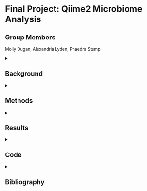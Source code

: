 # Final Project: Qiime2 Microbiome Analysis

## Group Members
Molly Dugan,
Alexandria Lyden, 
Phaedra Stemp 

<details> <summary><H2> Background </H2></summary>
The data for this analysis was provided by a UNH grad student studying duckweed microbiome composition. It consisted of 16s data in paired-end 250 bp reads that were amplified by Illumina HiSeq 2500. The files were made up of 20 samples from two different pond locations. Sample treatments were either taken directly from the duckweed on the pond, or from the pond water itself. There were 5 replicates taken from each of the sample treatments. With this data, we wanted to analyze the microbiome composition differences between samples. The goal was to compare and contrast the microbiomes between the replicates with the same treatment, as well as between the two different treatments.

</details></details>

<details> <summary><H2> Methods </H2></summary>
The data used in this project was provided by a grad student studying duckweed. It consisted of 250 bp paired-end reads, sequenced using Illumina HiSeq 2500. All analysis done on this data was done on RON through the University of New Hampshire. All use of RON was performed on the personal laptops of each group member. Multiple tools within RON were used to create a pipeline, and perform the following analyses.

<details> <summary><H4> Workflow Visualization </H4></summary>
  
![](https://github.com/user-attachments/assets/a49110e5-a244-420d-9625-9b9bb1743e8c)

</details>

### Source Activate qiime2-amplicon-2024.5
This command activated the qiime2 environment. This provided access to all the tools used in the following steps of the pipeline.

### Import
This tool imported our data files into the environment. It produced a metadata demux file. The output was a qza data file that stored the project data.

### Demux Summarize
This tool demultiplexed the project data. It assessed the quality of the data sequences and provided a summary visualization. The output was a histogram file and quality score graph qzv file that were used to determine where to trim the reads. The files were visualized using the Qiime2 View program available online.

### DADA2 Denoise-Paired
This tool processed the paired-end reads. It trimmed the reads where we indicated based on the visualizations from the Demux Summarize command and made three metadata qza files. The output was three metadata files, one storing the denoising statistics, one other storing the amplicon sequence variant sequences that were trimmed, and one organizing the amplicon sequence variants to put into a table when visualized.

### Metadata Tabulate
This tool took the stats metadata file from the DADA2 Denoise-Paired command and created a visualization file to make the data visible in a table. The output was a qzv file that visualized the trimmed metadata in a table. The file was visualized using the Qiime2 View program.

### Feature-Table Summarize-Plus
This tool took the amplicon sequence variants and the whole metadata and created two qza metadata files and one qzv visual file. These contained data the showed how many sequences were associated with each sample and feature, as well as some summary statistics. The visualization file provided histograms of the distributions. The visualization was done using the Qiime2 View program.

### Feature-Table Tabulate-Seqs
This tool took the amplicon sequence variants and their frequencies and created a mapping of their feature IDs to the sequences. This merged the two qza metadata files and created a qzv visualization file, which was visualized using Qiime2 View.

### Feature-Table Filter-Features
This tool filtered the feature table of amplicon sequence variants. It analyzed the data to include only those with a specified number of samples, and created a qza metadata file containing them. The output was a metadata file containing only the samples with the specified number.

### Feature-Table Filter-Seqs
This tool took the filtered table with the specified samples and used it to filter all the sequences to only those specified in the table. The output was a qza metadata file containing only the sequences that fit the criteria outlined by the filtered feature table.

### Feature-Table Summarize-Plus
This tool took the feature table file and the overall metadata and created a summary table qzv file and two qza metadata files. The metadata files contained the sample and amplicon sequence variants frequencies. The output table was a summary of the comparison of the two files, and was visualized with Qiime2 View.

### wget -O 'suboptimal-16S-rRNA-classifier.qza'
This tool was used to download a 16s rRNA classifier. The command downloaded a metadata classifier file using a URL.

### Feature-Classifier Classify-Sklearn
This tool was used to classify the amplicon sequence variants sequences. It used the previously downloaded classifier to analyze the sequences and create a classification file. The output was a qza metadata file that stored the taxonomy of the of the sequences.

### Conda Env Create
This tool was used to download the Boots tool form the internet, using a URL. The outcome was that the Boots tool was now available in its own environment for use in the pipeline.

### Source Activate q2-boots-amplicon-2025.4
This command activated the Boots environment that was previously downloaded. It allowed all the tools within the environment to be accessed for the following steps in the pipeline.

### Boots Kmer-Diversity
This tool was used to bootstrap and provide rarefication-based alpha and beta diversity analyses. It took the amplicon sequence variant sequences and metadata and created diversity metrics for the specified samples and sample depth, along with confidence intervals for these metrics. The output was a qzv scatterplot in a new directory that showed the diversity of the samples.

### Qiime Phylogeny Align-to-tree-mafft-fasttree
This tool is a pipeline that constructs a phylogenetic tree from a set of 16S rRNA marker genes. It aligns the input sequences, removes highly variable positions, builds a maximum-likelihood tree, and produces a midpoint-rooted tree.

### Qiime Empress Tree-plot
This tool generates an interactive visualization of a phylogenetic tree annotated with a taxonomy file.

### Qiime Empress Community-plot
This tool generates an interactive, multi-panel visualization that combines a phylogenetic tree and taxonomy file.

### Diversity Alpha-Rarefication
This tool took the sorted amplicon sequence variants and investigated the diversity in relation to the specified maximum sequence depth. It took the sorted amplicon sequence variants and metadata and created a qzv visual plot, showing different diversity metrics at multiple sampling depths. The output was a qzv graph showing the diversity metrics, which was visualized using Qiime2 View.

### Taxa Barplot
This tool took the amplicon sequence variants and created a bar plot of the taxonomy in them. It used the amplicon sequence variants, the total metadata, and the taxonomy metadata file to create a bar plot showing the species present in the samples. The output was a taxonomy bar plot qzv visualization file that was visualized using Qiime2 View.

### Feature-Table Filter-Samples
This tool took the amplicon sequence variants and sorted them by the different sampling types from the original data collected. It sorted the variants into a table that categorized them by the sample types. The output of this was a qza metadata table that had the sorted samples in their groups.

### Taxa Collapse
This tool took the amplicon sequence variants and sorted them into the genera groups. It took the filtered sample types file and the taxonomy file and created a table with the groups collapsed into the genera. The output was a qza metadata table containing the sorted genera groups from the sample.

### Composition ANCOM-BC
This tool applied differential abundance testing to the genera of the samples. It took the genera data and used one of the sample types as a reference to compare the abundance of the other sample to. The output was a qza metadata file that held the abundance amounts of the different sample types.

### Composition DA-Barplot
This tool took the abundance metadata file and created a visualization. It used a delimiter to sort each sample abundance and create a bar plot of abundance. The output was a qzv file that showed the relative abundance of genera in one sample compared to the other. It was visualized using Qiime2 View.

</details></details>

<details> <summary><H2> Results </H2></summary>

With the analysis above, the following can be performed:

<details> <summary><H3> Demultiplexed Sequence Counts Summary </H3></summary>

![](https://github.com/ael1083/Final-Project/blob/main/images/Demux%20Forward%20Reads.png?raw=true)

Explain

</details>

<details> <summary><H3> Taxonomy Summary </H3></summary>

![](https://github.com/ael1083/Final-Project/blob/main/images/Taxonomy%20bar%20chart.png?raw=true)

Explain

</details>

<details> <summary><H3> Phylogenetic Tree </H3></summary>

![](https://github.com/ael1083/Final-Project/blob/main/images/Phylogenetic%20Tree.png?raw=true)

Explain

</details>

<details> <summary><H3> Alpha Rarefaction </H3></summary>

![](https://github.com/ael1083/Final-Project/blob/main/images/alpha_rarefication%20plot.png?raw=true)

Explain

</details>

<details> <summary><H3> kmer Scatter Plot </H3></summary>

![](https://github.com/ael1083/Final-Project/blob/main/images/kmer%20Scatter%20Plot.png?raw=true)

Explain

</details>

<details> <summary><H3> Abundant Genera </H3></summary>

![](https://github.com/ael1083/Final-Project/blob/main/images/abundant%20genera%20visualization.png?raw=true)

Explain

</details>

</details></details>

<details> <summary><H2> Code </H2></summary>
  
```bash
source activate qiime2-amplicon-2024.5

qiime tools import \
 --type 'SampleData[PairedEndSequencesWithQuality]' \
 --input-path manifest.tsv \
 --output-path demux.qza \
 --input-format PairedEndFastqManifestPhred33V

qiime demux summarize \
 --i-data demux.qza \
 --o-visualization visualization.qzv

mkdir Data_trimmed

#trims reads
qiime dada2 denoise-paired \
  --i-demultiplexed-seqs demux.qza \
  --p-trim-left-f 0 \
  --p-trunc-len-f 250 \
  --p-trim-left-r 0 \
  --p-trunc-len-r 249 \
  --o-representative-sequences Data_trimmed/asv-seqs.qza \
  --o-table Data_trimmed/asv-table.qza \
  --o-denoising-stats Data_trimmed/stats.qza

cd Data_trimmed

#visually summarizes data
qiime metadata tabulate \
  --m-input-file stats.qza \
  --o-visualization stats.qzv
#may need solution to exercise four from tutorial#

#information on how many sequences are associated with each sample and with each feature, histograms of those distributions, and some related summary statistics
qiime feature-table summarize-plus \
  --i-table asv-table.qza \
  --m-metadata-file ../metadata.tsv \
  --o-summary asv-table.qzv \
  --o-sample-frequencies sample-frequencies.qza \
  --o-feature-frequencies asv-frequencies.qza

#provide a mapping of feature IDs to sequences, and provide links to easily BLAST each sequence against the NCBI nt database
#merge two asv files and made into qzv
qiime feature-table tabulate-seqs \
  --i-data asv-seqs.qza \
  --m-metadata-file asv-frequencies.qza \
  --o-visualization asv-seqs.qzv

#filter our feature table, and then we use the new feature table to filter our sequences to only the ones that are contained in the new table
qiime feature-table filter-features \
  --i-table asv-table.qza \
  --p-min-samples 2 \
  --o-filtered-table asv-table-ms2.qza

qiime feature-table filter-seqs \
  --i-data asv-seqs.qza \
  --i-table asv-table-ms2.qza \
  --o-filtered-data asv-seqs-ms2.qza

#summarize filter table
qiime feature-table summarize-plus \
  --i-table asv-table-ms2.qza \
  --m-metadata-file ../metadata.tsv \
  --o-summary asv-table-ms2.qzv \
  --o-sample-frequencies sample-frequencies-ms2.qza \
  --o-feature-frequencies asv-frequencies-ms2.qza

#Taxonomic Annotation

#download pretrained classifier
wget -O 'suboptimal-16S-rRNA-classifier.qza' \
  'https://gut-to-soil-tutorial.readthedocs.io/en/latest/data/gut-to-soil/suboptimal-16S-rRNA-classifier.qza'
#if things go badly, use different classifier

#classify data using downloaded  program and sorted table
qiime feature-classifier classify-sklearn \
  --i-classifier suboptimal-16S-rRNA-classifier.qza \
  --i-reads asv-seqs-ms2.qza \
  --o-classification taxonomy.qza

#Install new Qiime environment and yml file
conda env create -n qiime2-amplicon-2024.10 --file https://data.qiime2.org/distr
o/amplicon/qiime2-amplicon-2024.10-py310-linux-conda.yml
conda activate qiime2-amplicon-2024.10

#Install empress
pip install --user empress
qiime dev refresh-cache

#Create rooted-tree
nohup qiime phylogeny align-to-tree-mafft-fasttree \
  --p-n-threads 20 \
  --i-sequences asv-seqs.qza \
  --o-alignment aligned-asv-seq.qza \
  --o-masked-alignment masked-aligned-asv-seq.qza \
  --o-tree unrooted-tree.qza \
  --o-rooted-tree rooted-tree.qza &

#Adds taxonomy to the tree
qiime empress tree-plot \
   --i-tree rooted-tree.qza \
   --m-feature-metadata-file taxonomy.qza \
   --o-visualization empress-tree-tax.qzv

#Adds taxonomy and metadata to tree
qiime empress community-plot \
   --p-filter-missing-features \
   --i-tree rooted-tree.qza \
   --i-feature-table asv-table-ms2.qza \
   --m-sample-metadata-file metadata.tsv \
   --m-feature-metadata-file taxonomy.qza \
   --o-visualization empress-tree-tax-table.qzv

#Downstream Data Analysis
#Kmerization of features

#download boots tool from the internet
conda env create --name q2-boots-amplicon-2025.4 --file https://raw.githubusercontent.com/caporaso-lab/q2-boots/refs/heads/main/environment-files/q2-boots-qiime2-amplicon-2025.4.yml
source deactivate
source activate q2-boots-amplicon-2025.4

#move metadata into directory
cd ..
mv metadata.tsv Data_trimmed
cd Data_trimmed

#generate kmer feature table
#boots provides bootstrapped and rareification-based alpha and beta diversity analyses, designed to mirror the q2-diversity interface
qiime boots kmer-diversity \
  --i-table asv-table-ms2.qza \
  --i-sequences asv-seqs-ms2.qza \
  --m-metadata-file metadata.tsv \
  --p-sampling-depth 21648 \
  --p-n 19 \
  --p-replacement \
  --p-alpha-average-method median \
  --p-beta-average-method medoid \
  --output-dir boots-kmer-diversity
#use this scatterplot in the report scatter_plot.qzv

#Alpha Rarefication Plottiing
#alpha rareification plot explore alpha diversity as a function of sampling depth
#visualizer computes one or more alpha diversity metrics at multiple sampling depths
qiime diversity alpha-rarefaction \
  --i-table asv-table-ms2.qza \
  --p-max-depth 62887 \
  --m-metadata-file metadata.tsv \
  --o-visualization alpha-rarefaction.qzv
#use graph in report

#Taxonomic Analysis
#creates file to show taxonomic composition (bar plots)
qiime taxa barplot \
  --i-table asv-table-ms2.qza \
  --i-taxonomy taxonomy.qza \
  --m-metadata-file metadata.tsv \
  --o-visualization taxa-bar-plots.qzv

#Differential Abundance Testing with ANCOM-BC
#ANCOM-BC is a compositionally-aware linear regression model that allows testing for differentially abundant features across sample groups while also implementing bias correction.
qiime feature-table filter-samples \
  --i-table asv-table-ms2.qza \
  --m-metadata-file metadata.tsv \
  --p-where '[sample_type] IN ("duckweed", "water")' \
  --o-filtered-table asv-table-ms2-dominant-sample-types.qza

#collapse ASVs into genera w/ taxa collapse
qiime taxa collapse \
  --i-table asv-table-ms2-dominant-sample-types.qza \
  --i-taxonomy taxonomy.qza \
  --p-level 6 \
  --o-collapsed-table genus-table-ms2-dominant-sample-types.qza

#apply differential abundance testing
#apply ANCOM-BC to see which genera are differentially abundant across those sample types
qiime composition ancombc \
  --i-table genus-table-ms2-dominant-sample-types.qza \
  --m-metadata-file metadata.tsv \
  --p-formula sample_type \
  --p-reference-levels 'smaple_type::duckweed' \
  --o-differentials genus-ancombc.qza

#visualize differentially abundant genera
qiime composition da-barplot \
  --i-data genus-ancombc.qza \
  --p-significance-threshold 0.001 \
  --p-level-delimiter ';' \
  --o-visualization genus-ancombc.qzv
```

</details></details>

<details> <summary><H2> Bibliography </H2></summary>

- This project followed the [qiime2 Gut-to-soil axis tutorial](https://amplicon-docs.qiime2.org/en/latest/tutorials/gut-to-soil.html#FvS2KInpQE)
- [qiime2view](https://view.qiime2.org/) is a website used to visualize qzv files
- [chatGPT](https://chatgpt.com/) helps explain what all the inputs do, outputs mean, and what can be done wtih them
- [q2-boots](https://library.qiime2.org/plugins/caporaso-lab/q2-boots) website gives information on the q2-boots qiime plugin
- [Canva](https://www.canva.com/) was a good website to make the workflow visualization

</details></details>
